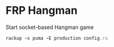 FRP Hangman
==================

Start socket-based Hangman game

```ruby
rackup -s puma -E production config.ru
```
